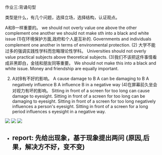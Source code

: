 作业三:背诵句型

类型是什么，有几个问题，选择立场，选择结构，认证观点。

A和B一样重要的。
we should not overly value one above the other
complement one another
we should not make sth into a black and white issue
(1)在环境保护方面,政府和个人是互补的.
Governments and individuals complement one another in terms of environmental protection.
(2) 大学不能过多的强调实践性学科而忽略理论性学科。
Universities should not overly value practical subjects above theoretical subjects.
(3)我们不该把这件事情看成非黑即白，金钱和朋友同等重要。
We should not make this into a black and white issue. Money and friendship are equally important.

2. A对B有不好的影响。
A cause damage to B
A can be damaging to B
A negatively influence B
A influence B in a negative way
(4)在屏幕前久坐会对视力有坏的影响。
Sitting in front of a screen for too long can cause damage to eyesight.
Sitting in front of a screen for too long can be damaging to eyesight.
Sitting in front of a screen for too long negatively influences a person's eyesight.
Sitting in front of a screen for a long period influences s eyesight in a negative way.

![](note/files/Pasted%20image%2020231210135254.png)
![](note/files/Pasted%20image%2020231210142057.png)
![](note/files/Pasted%20image%2020231210142112.png)
- report: 先给出现象，基于现象提出两问 (原因,后果，解决方不好，变不变)
	- 